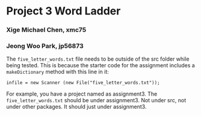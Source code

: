 # Project 3 Word Ladder
### Xige Michael Chen, xmc75
### Jeong Woo Park, jp56873

The `five_letter_words.txt` file needs to be outside of the src folder while being tested. This is because the starter code for the assignment includes a `makeDictionary` method with this line in it: 

```
infile = new Scanner (new File("five_letter_words.txt"));
```


For example, you have a project named as assignment3. The `five_letter_words.txt` should be under assignment3. Not under src, not under other packages. It should just under assignment3.
